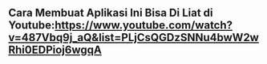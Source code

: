 ## Cara Membuat Aplikasi Ini Bisa Di Liat di Youtube:https://www.youtube.com/watch?v=487Vbq9j_aQ&list=PLjCsQGDzSNNu4bwW2wRhi0EDPioj6wgqA 
  
